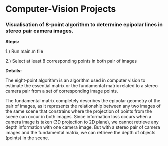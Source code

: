 # Computer-Vision Projects

### Visualisation of 8-point algorithm to determine epipolar lines in stereo pair camera images.

__Steps:__

1.) Run main.m file

2.) Select at least 8 corresponding points in both pair of images

**Details:**

The eight-point algorithm is an algorithm used in computer vision to estimate the essential matrix or the fundamental matrix related to a stereo camera pair from a set of corresponding image points.

The fundamental matrix completely describes the epipolar geometry of the pair of images, as it represents the relationship between any two images of the same scene that constrains where the projection of points from the scene can occur in both images. Since information loss occurs when a camera image is taken (3D projection to 2D plane), we cannot retrieve any depth information with one camera image. But with a stereo pair of camera images and the fundamental matrix, we can retrieve the depth of objects (points) in the scene.




